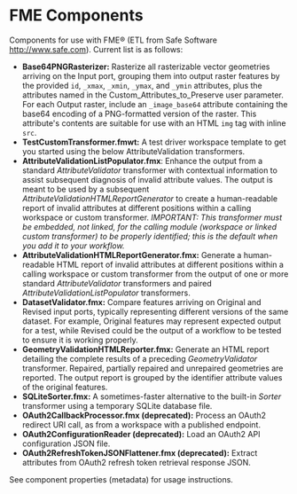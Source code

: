 # FME Components

Components for use with FME&reg; (ETL from Safe Software http://www.safe.com).  Current list is as follows:

* **Base64PNGRasterizer:**  Rasterize all rasterizable vector geometries arriving on the Input port, grouping them into output raster features by the provided `id`, `_xmax`, `_xmin`, `_ymax`, and `_ymin` attributes, plus the attributes named in the Custom_Attributes_to_Preserve user parameter. For each Output raster, include an `_image_base64` attribute containing the base64 encoding of a PNG-formatted version of the raster. This attribute's contents are suitable for use with an HTML `img` tag with inline `src`.
* **TestCustomTransformer.fmwt:**  A test driver workspace template to get you started using the below AttributeValidation transformers.
* **AttributeValidationListPopulator.fmx**:  Enhance the output from a standard _AttributeValidator_ transformer with contextual information to assist subsequent diagnosis of invalid attribute values. The output is meant to be used by a subsequent _AttributeValidationHTMLReportGenerator_ to create a human-readable report of invalid attributes at different positions within a calling workspace or custom transformer.  _IMPORTANT: This transformer must be embedded, not linked, for the calling module (workspace or linked custom transformer) to be properly identified; this is the default when you add it to your workflow._
* **AttributeValidationHTMLReportGenerator.fmx:**  Generate a human-readable HTML report of invalid attributes at different positions within a calling workspace or custom transformer from the output of one or more standard _AttributeValidator_ transformers and paired _AttributeValidationListPopulator_ transformers.
* **DatasetValidator.fmx:**  Compare features arriving on Original and Revised input ports, typically representing different versions of the same dataset.  For example, Original features may represent expected output for a test, while Revised could be the output of a workflow to be tested to ensure it is working properly.
* **GeometryValidationHTMLReporter.fmx:**  Generate an HTML report detailing the complete results of a preceding _GeometryValidator_ transformer.  Repaired, partially repaired and unrepaired geometries are reported.  The output report is grouped by the identifier attribute values of the original features.
* **SQLiteSorter.fmx:**  A sometimes-faster alternative to the built-in _Sorter_ transformer using a temporary SQLite database file.
* **OAuth2CallbackProcessor.fmx (deprecated):**  Process an OAuth2 redirect URI call, as from a workspace with a published endpoint.
* **OAuth2ConfigurationReader (deprecated):**  Load an OAuth2 API configuration JSON file.
* **OAuth2RefreshTokenJSONFlattener.fmx (deprecated):**  Extract attributes from OAuth2 refresh token retrieval response JSON.

See component properties (metadata) for usage instructions.
